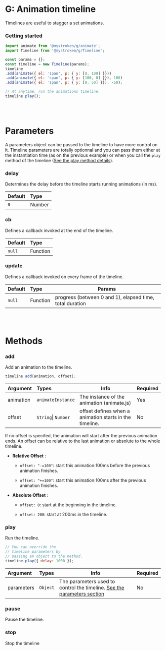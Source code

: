 # G:  Animation timeline

Timelines are useful to stagger a set animations.

### Getting started

```javascript
import animate from '@mystroken/g/animate';
import Timeline from '@mystroken/g/Timeline';

const params = {};
const timeline = new Timeline(params);
timeline
.add(animate({ el: 'span', p: { y: [0, 100] }}))
.add(animate({ el: 'span', p: { y: [100, 0] }}), 100)
.add(animate({ el: 'span', p: { y: [0, 50] }}), -50);

// At anytime, run the animations timeline.
timeline.play();
```

<br>
<br>

# Parameters

A parameters object can be passed to the timeline to have more control on it. Timeline parameters are totally optionnal and you can pass them either at the instantiation time (as on the previous example) or when you call the `play` method of the timeline ([See the play method details](#play)).

### delay

Determines the delay before the timeline starts running animations (in ms).

| Default | Type   |
|:------- |:------ |
| `0`     | Number |

### cb

Defines a callback invoked at the end of the timeline.

| Default | Type     |
|:------- |:-------- |
| `null`  | Function |

### update

Defines a callback invoked on every frame of the timeline.

| Default | Type     | Params                                                   |
|:------- |:-------- | -------------------------------------------------------- |
| `null`  | Function | progress (between 0 and 1), elapsed time, total duration |

<br>
<br>

# Methods

### add

Add an animation to the timeline.

```javascript
timeline.add(animation, offset);
```

| Argument  | Types               | Info                                                    | Required |
|:--------- |:------------------- | ------------------------------------------------------- | -------- |
| animation | `animateInstance`   | The instance of the animation (animate.js)              | Yes      |
| offset    | `String`\| `Number` | offset defines when a animation starts in the timeline. | No       |

If no offset is specifed, the animation will start after the previous animation ends. An offset can be relative to the last animation or absolute to the whole timeline.

- **Relative Offset** :
  
  - `offset: "-=100"`: start this animation 100ms before the previous animation finishes.
  
  - `offset: "+=100"`: start this animation 100ms after the previous animation finishes.

- **Absolute Offset** :
  
  - `offset: 0`: start at the beginning in the timeline.
  
  - `offset: 200`: start at 200ms in the timeline.

### play

Run the timeline.

```javascript
// You can override the 
// timeline parameters by
// passing an object to the method.
timeline.play({ delay: 1000 });
```

| Argument   | Types    | Info                                                                                   | Required |
|:---------- |:-------- | -------------------------------------------------------------------------------------- | -------- |
| parameters | `Object` | The parameters used to control the timeline. [See the parameters section](#parameters) | No       |

### pause

Pause the timeline.

### stop

Stop the timeline
